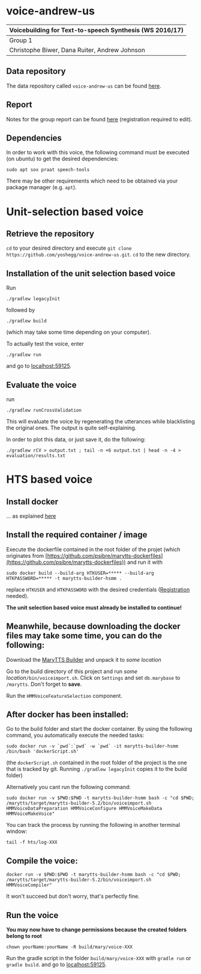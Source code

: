 # voice-andrew-us

| Voicebuilding for Text-to-speech Synthesis (WS 2016/17) |
| ------------------------------------------------------- |
| Group 1                                                 |
| Christophe Biwer, Dana Ruiter, Andrew Johnson           |

## Data repository
The data repository called `voice-andrew-us` can be found [here](https://github.com/yoshegg/voice-andrew-us-data).

## Report
Notes for the group report can be found [here](https://hackmd.io/OwMxGMCMCYDYFMC0AOAjMALIjAGewUBWATgJGmGkNWhwGYdl4g==) (registration required to edit).

## Dependencies
In order to work with this voice, the following command must be executed (on ubuntu) to get the desired dependencies:
```
sudo apt sox praat speech-tools
```
There may be other requirements which need to be obtained via your package manager (e.g. `apt`).

# Unit-selection based voice

## Retrieve the repository
`cd` to your desired directory and execute `git clone https://github.com/yoshegg/voice-andrew-us.git`. `cd` to the new directory. 

## Installation of the unit selection based voice
Run 
```
./gradlew legacyInit
```
followed by 
```
./gradlew build
```
(which may take some time depending on your computer).

To actually test the voice, enter
```
./gradlew run
```
and go to [localhost:59125](http://localhost:59125).

## Evaluate the voice
run
```
./gradlew runCrossValidation
```

This will evaluate the voice by regenerating the utterances while blacklisting the original ones. 
The output is quite self-explaining.

In order to plot this data, or just save it, do the following:
```
./gradlew rCV > output.txt ; tail -n +6 output.txt | head -n -4 > evaluation/results.txt
```

# HTS based voice

## Install docker
... as explained [here](https://docs.docker.com/engine/installation/)

## Install the required container / image
Execute the dockerfile contained in the root folder of the projet (which originates from [https://github.com/psibre/marytts-dockerfiles](https://github.com/psibre/marytts-dockerfiles)) and run it with
```
sudo docker build --build-arg HTKUSER=***** --build-arg HTKPASSWORD=***** -t marytts-builder-hsmm .
```
replace `HTKUSER` and `HTKPASSWORD` with the desired credentials ([Registration](http://htk.eng.cam.ac.uk/register.shtml) needed).

**The unit selection based voice must already be installed to continue!**

## Meanwhile, because downloading the docker files may take some time, you can do the following:

Download the [MaryTTS Builder](https://github.com/marytts/marytts/releases/download/v5.2/marytts-builder-5.2.zip) and unpack it to *some location*

Go to the build directory of this project and run *some location*`/bin/voiceimport.sh`. Click on `Settings` and set `db.marybase` to `/marytts`. Don't forget to **save**.

Run the `HMMVoiceFeatureSelection` component.

## After docker has been installed:

Go to the build folder and start the docker container. By using the following command, you automatically execute the needed tasks:
```
sudo docker run -v `pwd`:`pwd` -w `pwd` -it marytts-builder-hsmm /bin/bash 'dockerScript.sh'
```
(the `dockerScript.sh` contained in the root folder of the project is the one that is tracked by git. Running `./gradlew legacyInit` copies it to the build folder)

Alternatively you cant run the following command:
```
sudo docker run -v $PWD:$PWD -t marytts-builder-hsmm bash -c "cd $PWD; /marytts/target/marytts-builder-5.2/bin/voiceimport.sh HMMVoiceDataPreparation HMMVoiceConfigure HMMVoiceMakeData HMMVoiceMakeVoice" 
```

You can track the process by running the following in another terminal window:
```
tail -f hts/log-XXX
```

## Compile the voice:
```
docker run -v $PWD:$PWD -t marytts-builder-hsmm bash -c "cd $PWD; /marytts/target/marytts-builder-5.2/bin/voiceimport.sh HMMVoiceCompiler"
```
It won't succeed but don't worry, that's perfectly fine.

## Run the voice
**You may now have to change permissions because the created folders belong to root**
```
chown yourName:yourName -R build/mary/voice-XXX
```

Run the gradle script in the folder `build/mary/voice-XXX` with `gradle run` or `gradle build`.
and go to [localhost:59125](http://localhost:59125).
